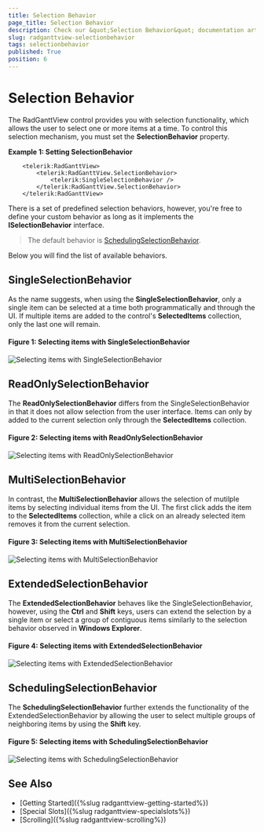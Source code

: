 ```yaml
---
title: Selection Behavior
page_title: Selection Behavior
description: Check our &quot;Selection Behavior&quot; documentation article for the RadGanttView {{ site.framework_name }} control.
slug: radganttview-selectionbehavior
tags: selectionbehavior
published: True
position: 6
---
```


# Selection Behavior

The RadGanttView control provides you with selection functionality, which allows the user to select one or more items at a time. To control this selection mechanism, you must set the **SelectionBehavior** property.

__Example 1: Setting SelectionBehavior__
```XAML
	<telerik:RadGanttView>
		<telerik:RadGanttView.SelectionBehavior>
			<telerik:SingleSelectionBehavior />
		</telerik:RadGanttView.SelectionBehavior>			
	</telerik:RadGanttView>
```

There is a set of predefined selection behaviors, however, you're free to define your custom behavior as long as it implements the **ISelectionBehavior** interface.

> The default behavior is [SchedulingSelectionBehavior](#schedulingselectionbehavior).

Below you will find the list of available behaviors.

## SingleSelectionBehavior

As the name suggests, when using the **SingleSelectionBehavior**, only a single item can be selected at a time both programmatically and through the UI. If multiple items are added to the control's **SelectedItems** collection, only the last one will remain.

#### __Figure 1: Selecting items with SingleSelectionBehavior__

![Selecting items with SingleSelectionBehavior](images/singleselectionbehavior.gif)

## ReadOnlySelectionBehavior

The **ReadOnlySelectionBehavior** differs from the SingleSelectionBehavior in that it does not allow selection from the user interface. Items can only by added to the current selection only through the **SelectedItems** collection.

#### __Figure 2: Selecting items with ReadOnlySelectionBehavior__

![Selecting items with ReadOnlySelectionBehavior](images/readonlyselectionbehavior.gif)

## MultiSelectionBehavior

In contrast, the **MultiSelectionBehavior** allows the selection of mutilple items by selecting individual items from the UI. The first click adds the item to the **SelectedItems** collection, while a click on an already selected item removes it from the current selection.

#### __Figure 3: Selecting items with MultiSelectionBehavior__

![Selecting items with MultiSelectionBehavior](images/multiselectionbehavior.gif)

## ExtendedSelectionBehavior

The **ExtendedSelectionBehavior** behaves like the SingleSelectionBehavior, however, using the **Ctrl** and **Shift** keys, users can extend the selection by a single item or select a group of contiguous items similarly to the selection behavior observed in **Windows Explorer**.

#### __Figure 4: Selecting items with ExtendedSelectionBehavior__

![Selecting items with ExtendedSelectionBehavior](images/extendedselectionbehavior.gif)

## SchedulingSelectionBehavior

The **SchedulingSelectionBehavior** further extends the functionality of the ExtendedSelectionBehavior by allowing the user to select multiple groups of neighboring items by using the **Shift** key.

#### __Figure 5: Selecting items with SchedulingSelectionBehavior__

![Selecting items with SchedulingSelectionBehavior](images/schedulingselectionbehavior.gif)

## See Also
* [Getting Started]({%slug radganttview-getting-started%})
* [Special Slots]({%slug radganttview-specialslots%})
* [Scrolling]({%slug radganttview-scrolling%})

